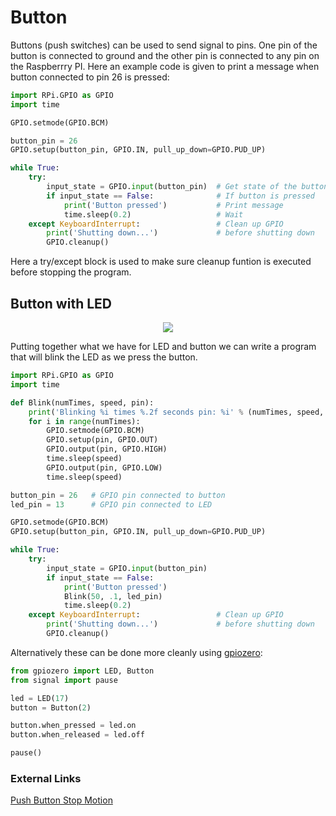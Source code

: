 # Button
Buttons (push switches) can be used to send signal to pins. One pin of the button is connected to ground and the other pin is connected to any pin on the Raspberrry PI. Here an example code is given to print a message when button connected to pin 26 is pressed:
```python
import RPi.GPIO as GPIO
import time

GPIO.setmode(GPIO.BCM)

button_pin = 26
GPIO.setup(button_pin, GPIO.IN, pull_up_down=GPIO.PUD_UP)

while True:
    try:
        input_state = GPIO.input(button_pin)  # Get state of the button
        if input_state == False:              # If button is pressed
            print('Button pressed')           # Print message
            time.sleep(0.2)                   # Wait
    except KeyboardInterrupt:                 # Clean up GPIO
        print('Shutting down...')             # before shutting down
        GPIO.cleanup()

```
Here a try/except block is used to make sure cleanup funtion is executed before stopping the program.

## Button with LED
<p align='center'>
<img src=https://www.raspberrypi.org/app/uploads/2015/11/GPIO_Zero_Diagram_3-500x369.png
</p>

Putting together what we have for LED and button we can write a program that will blink the LED as we press the button.
```python
import RPi.GPIO as GPIO
import time

def Blink(numTimes, speed, pin):
    print('Blinking %i times %.2f seconds pin: %i' % (numTimes, speed, pin))
    for i in range(numTimes):
        GPIO.setmode(GPIO.BCM)
        GPIO.setup(pin, GPIO.OUT)
        GPIO.output(pin, GPIO.HIGH)
        time.sleep(speed)
        GPIO.output(pin, GPIO.LOW)
        time.sleep(speed)

button_pin = 26   # GPIO pin connected to button
led_pin = 13      # GPIO pin connected to LED

GPIO.setmode(GPIO.BCM)
GPIO.setup(button_pin, GPIO.IN, pull_up_down=GPIO.PUD_UP)

while True:
    try:
        input_state = GPIO.input(button_pin)
        if input_state == False:
            print('Button pressed')
            Blink(50, .1, led_pin)
            time.sleep(0.2)
    except KeyboardInterrupt:                 # Clean up GPIO
        print('Shutting down...')             # before shutting down
        GPIO.cleanup()
```

Alternatively these can be done more cleanly using [gpiozero](https://gpiozero.readthedocs.io/en/stable/):

```python
from gpiozero import LED, Button
from signal import pause

led = LED(17)
button = Button(2)

button.when_pressed = led.on
button.when_released = led.off

pause()
```

### External Links
[Push Button Stop Motion](https://www.raspberrypi.org/learning/push-button-stop-motion/worksheet/)
